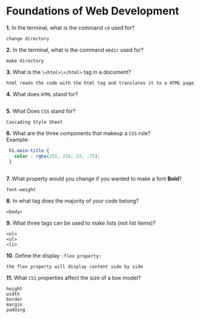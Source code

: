 # Foundations of Web Development

**1.** In the terminal, what is the command `cd` used for?
<!-- enter you answer in the space below -->
```
change directory 
```

**2.** In the terminal, what is the command `mkdir` used for?
<!-- enter you answer in the space below -->
```
make directory 
```

**3.** What is the `\<html>\</html>` tag in a document?
<!-- enter you answer in the space below -->
```
html reads the code with the html tag and translates it to a HTML page
```

**4.** What does `HTML` stand for?
<!-- enter you answer in the space below -->
```Hyper Text Markup Language 

```

**5.** What Does `CSS` stand for?
<!-- enter you answer in the space below -->
```
Cascading Style Sheet
```

**6.** What are the three components that makeup a `CSS` rule? <br> Example:
```css
 h1.main-title {
   color : rgba(255, 210, 33, .75);
 }
```
<!-- enter you answer in the space below -->
```selector , property , value

```

**7.** What property would you change if you wanted to make a font **Bold**?
<!-- enter you answer in the space below -->
```
font-weight
```

**8.** In what tag does the majority of your code belong?
<!-- enter you answer in the space below -->
```
<body>
```

**9.** What three tags can be used to make lists (not list items)?
<!-- enter you answer in the space below -->
```
<ol>
<ul>
<li>
```

**10.** Define the display `:flex property:`
<!-- enter you answer in the space below -->
```
the flex property will display content side by side 
```

**11.** What `CSS` properties affect the size of a box model?
<!-- enter you answer in the space below -->
```
height
width 
border
margin
padding
```